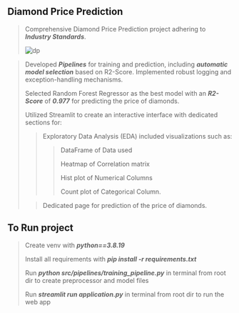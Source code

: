 ## Diamond Price Prediction

> Comprehensive Diamond Price Prediction project adhering to **_Industry Standards_**.
>
> ![dp](https://github.com/Priykrit/Diamond-Price-Prediction/assets/98400044/827d85c4-9322-4359-95b9-72fbaf416ffb)

> Developed **_Pipelines_** for training and prediction, including **_automatic model selection_** based on R2-Score. Implemented robust logging and exception-handling mechanisms.
>
> Selected Random Forest Regressor as the best model with an _**R2-Score**_ of _**0.977**_ for predicting the price of diamonds.
>
> Utilized Streamlit to create an interactive interface with dedicated sections for:
>
> > Exploratory Data Analysis (EDA) included visualizations such as:
> > >DataFrame of Data used
> > >
> > > Heatmap of Correlation matrix
> > >
> > >Hist plot of Numerical Columns
> > >
> > >Count plot of Categorical Column.
> > >
>
> > Dedicated page for prediction of the price of diamonds.

## To Run project
> Create venv with **_python==3.8.19_**
> 
> Install all requirements with **_pip install -r requirements.txt_**
>
> Run **_python src/pipelines/training_pipeline.py_** in terminal from root dir to create preprocessor and model files
>
> Run **_streamlit run application.py_** in terminal from root dir to run the web app
